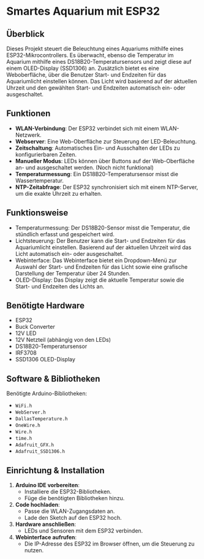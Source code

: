 # Smartes Aquarium mit ESP32

## Überblick
Dieses Projekt steuert die Beleuchtung eines Aquariums mithilfe eines ESP32-Mikrocontrollers. Es überwacht, ebenso die Temperatur im Aquarium mithilfe eines DS18B20-Temperatursensors und zeigt diese auf einem OLED-Display (SSD1306) an. Zusätzlich bietet es eine Weboberfläche, über die Benutzer Start- und Endzeiten für das Aquariumlicht einstellen können. Das Licht wird basierend auf der aktuellen Uhrzeit und den gewählten Start- und Endzeiten automatisch ein- oder ausgeschaltet.

## Funktionen
- **WLAN-Verbindung**: Der ESP32 verbindet sich mit einem WLAN-Netzwerk.
- **Webserver**: Eine Web-Oberfläche zur Steuerung der LED-Beleuchtung.
- **Zeitschaltung**: Automatisches Ein- und Ausschalten der LEDs zu konfigurierbaren Zeiten.
- **Manueller Modus**: LEDs können über Buttons auf der Web-Oberfläche an- und ausgeschaltet werden. (Noch nicht funktional)
- **Temperaturmessung**: Ein DS18B20-Temperatursensor misst die Wassertemperatur.
- **NTP-Zeitabfrage**: Der ESP32 synchronisiert sich mit einem NTP-Server, um die exakte Uhrzeit zu erhalten.

## Funktionsweise
- Temperaturmessung: Der DS18B20-Sensor misst die Temperatur, die stündlich erfasst und gespeichert wird.
- Lichtsteuerung: Der Benutzer kann die Start- und Endzeiten für das Aquariumlicht einstellen. Basierend auf der aktuellen Uhrzeit wird das Licht automatisch ein- oder ausgeschaltet.
- Webinterface: Das Webinterface bietet ein Dropdown-Menü zur Auswahl der Start- und Endzeiten für das Licht sowie eine grafische Darstellung der Temperatur über 24 Stunden.
- OLED-Display: Das Display zeigt die aktuelle Temperatur sowie die Start- und Endzeiten des Lichts an.

## Benötigte Hardware
- ESP32
- Buck Converter
- 12V LED
- 12V Netzteil (abhängig von den LEDs)
- DS18B20-Temperatursensor
- IRF3708
- SSD1306 OLED-Display

## Software & Bibliotheken
Benötigte Arduino-Bibliotheken:
- `WiFi.h`
- `WebServer.h`
- `DallasTemperature.h`
- `OneWire.h`
- `Wire.h`
- `time.h`
- `Adafruit_GFX.h`
- `Adafruit_SSD1306.h`


## Einrichtung & Installation
1. **Arduino IDE vorbereiten**:
   - Installiere die ESP32-Bibliotheken.
   - Füge die benötigten Bibliotheken hinzu.
2. **Code hochladen**:
   - Passe die WLAN-Zugangsdaten an.
   - Lade den Sketch auf den ESP32 hoch.
3. **Hardware anschließen**:
   - LEDs und Sensoren mit dem ESP32 verbinden.
4. **Webinterface aufrufen**:
   - Die IP-Adresse des ESP32 im Browser öffnen, um die Steuerung zu nutzen.

